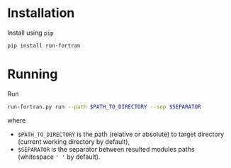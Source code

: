 # Installation
Install using `pip`
```bash
pip install run-fortran
```

# Running
Run
```bash
run-fortran.py run --path $PATH_TO_DIRECTORY --sep $SEPARATOR
```
where 
- `$PATH_TO_DIRECTORY` is the path (relative or absolute) to target directory 
(current working directory by default),
- `$SEPARATOR` is the separator between resulted modules paths 
(whitespace `' '` by default).
